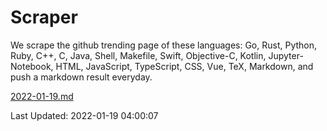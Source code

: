# Scraper

We scrape the github trending page of these languages: Go, Rust, Python, Ruby, C++, C, Java, Shell, Makefile, Swift, Objective-C, Kotlin, Jupyter-Notebook, HTML, JavaScript, TypeScript, CSS, Vue, TeX, Markdown, and push a markdown result everyday.

[2022-01-19.md](https://github.com/yangwenmai/github-trending-backup/blob/master/2022-01-19.md)

Last Updated: 2022-01-19 04:00:07